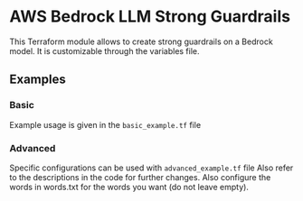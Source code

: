 # AWS Bedrock LLM Strong Guardrails
This Terraform module allows to create strong guardrails on a Bedrock model.
It is customizable through the variables file.

## Examples
### Basic
Example usage is given in the `basic_example.tf` file

### Advanced
Specific configurations can be used with `advanced_example.tf` file
Also refer to the descriptions in the code for further changes.
Also configure the words in words.txt for the words you want (do not leave empty).